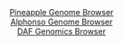 <div id="Pineapple_Genome_Browser" align="center">
  <a href="https://igv.org/app/?sessionURL=blob:zZRtb9xEEMe_y75AIPlhn9c.6YSOUAiigNT0CEpVnWa94zsL22vsvbs2Ub47kzYF8a4oEkTyC3t2dvyf_c1_79gJ56WLI1sxWQhTCMEythzi.QqGqcefYcCFrVroF8zYjC3OODbIVneshSXB9tVL2nlIaVpWZdmlKR9g3MdiUTlM.RKP6YCUl8sCBriNI5yXoolDeRH7HnycIcV5Kb.Z4RTLbn_Kz.hhmgqSogpTBkhQQj8d4rjEcsJxvztT.d2n0G6PYxxwNxz71H3QsyN5JDkULXz9W74ZbvNNv49zlw7DenN9pfPLnzYX.dXlRhr7xceEixkDjqmDfr358YfNr.rF9uZ7e3Gz_eXyemuvS8ml5kbW5T8bKhdVUjea_vjHEZf0WO1bSLj.tOU158IoffO49uLd1M24rC3XFeePwatuP2K4RAgEYn2If1V6WIB0nHEdUCjfCC04N02lBNTBcI_eUCGNlW9d7RuwFVIj4EJtVcCgaFWo4DQAEe3GgO.eMSx6umcCzHLzVGBtUxvvdQtNW_MgrQ6.MtJZ7ZR03kKreR0kNrKSvILKchmcaRvjpAhcELD7jPWxOZLzWHOY3UrwTHGbGWnzh1dRZZzXhHWOHVu9eZuxNEPzO6W_uWPp_UT.ZMtDlw9WzVicSSpb5TXnTtS1NNqRgFrcZ3fsOPf_2Ux8t31VOy43Utpd2_WJ7pKwW8ZpKWAci1PTFvvbZzIETjx5CJTgBN0YFA0GI7RFbsmeXgnvhEXlGh1q9N64NlipbAgGLXhUla08Vo7A0SF9cAgR.pyz.z98_jm6iuSfi7mdejLXRtP1qx1AcITM13XwoQ0E2WpeBQMVl9wAha0H22KtjLZCWmxdo2piTpT.HdM2zgMkyqcIfT76.wRzB2OiwKlbOt_1XXp_Tfjjma2EpOHLWBP7SL5n895_yTOeCcO_.vs6UPdv7_8E">Pineapple Genome Browser</a>
</div>
<div id="Alphonso_Genome_Browser" align="center">
  <a href="https://igv.org/app/?sessionURL=blob:zZRtb9xEEMe_y75AIPlhn9c.6YSOUAiigNT0CEpVnWa94zsL22vsvbs2Ub47kzYF8a4oEkTyC3t2dvyf_c1_79gJ56WLI1sxWQhTCMEythzi.QqGqcefYcCFrVroF8zYjC3OODbIVneshSXB9tVL2nlIaVpWZdmlKR9g3MdiUTlM.RKP6YCUl8sCBriNI5yXoolDeRH7HnycIcV5Kb.Z4RTLbn_Kz.hhmgqSogpTBkhQQj8d4rjEcsJxvztT.d2n0G6PYxxwNxz71H3QsyN5JDkULXz9W74ZbvNNv49zlw7DenN9pfPLnzYX.dXlRhr7xceEixkDjqmDfr358YfNr.rF9uZ7e3Gz_eXyemuvS8ml5kbW5T8bKhdVUjea_vjHEZf0WO1bSLj.tOU158IoffO49uLd1M24rC3XFeePwatuP2K4RAgEYn2If1V6WIB0nHEdUCjfCC04N02lBNTBcI_eUCGNlW9d7RuwFVIj4EJtVcCgaFWo4DQAEe3GgO.eMSx6umcCzHLzVGBtUxvvdQtNW_MgrQ6.MtJZ7ZR03kKreR0kNrKSvILKchmcaRvjpAhcELD7jPWxOZLzWHOY3UrwTHGbGWnzh1dRZZzXhHWOHVu9eZuxNEPzO6W_uWPp_UT.ZMtDlw9WzVicSSpb5TXnTtS1NNqRgFrcZ3fsOPf_2Ux8t31VOy43Utpd2_WJ7pKwW8ZpKWAci1PTFvvbZzIETjx5CJTgBN0YFA0GI7RFbsmeXgnvhEXlGh1q9N64NlipbAgGLXhUla08Vo7A0SF9cAgR.pyz.z98_jm6iuSfi7mdejLXRtP1qx1AcITM13XwoQ0E2WpeBQMVl9wAha0H22KtjLZCWmxdo2piTpT.HdM2zgMkyqcIfT76.wRzB2OiwKlbOt_1XXp_Tfjjma2EpOHLWBP7SL5n895_yTOeCcO_.vs6UPdv7_8E">Alphonso Genome Browser</a>
</div>


<div id="DAF_Genomics_Browser" align="center">
  <a href="https://ink-blot.github.io/?sessionURL=blob:tZFra9swFIb_i6D95Kt8mw1huE2yhXTpmuCFtpRwYsuXTRdXkpd0If99IusYbJQx6EASEufyvjrPAX0lUnWCowxhx48c30cWUq3YrYD1lCyAEYWyGqgiFpKkJpLwkqDsgGpQGorllalste5V5roV1HZDuGBdqRwVONDbSgy6JSbVxg4w.CY47JRTCmaSNbhA.1ZwJVwoS6KU7bk94c1mB.b4GducWpING6juTqobY8IYq5wajNuOV2T_FyP_Qdms7m2.XuWn.jl5mlWjfD7LPwWT4u5dfHlXXL9fF_H6fNU1HPQgyShskmHSXizn9GaK4fN8xW.3_Rmejr3xx.YsGJ9P9n0niRr5iZ8GfhJHETpaiIpyMBBQ2Uo_80MrwW8sHIb28zWIYjMFKTqU3T9YSEsov5j0.wPST71BhRR5HE7ULCRkRSTK7NTzjESKozAJvTT1j9YBDZK.MstpsUwTD.cYx84WmNGvO3oaoBH6M_haIH_rbPa_gprtHut9fgk9S6_EbLGli9ubaRpefLgOX8BkoRe_VQvJQJvQj.czFKBGjRGuf1EJjg_H7w--">DAF Genomics Browser</a>
</div>
